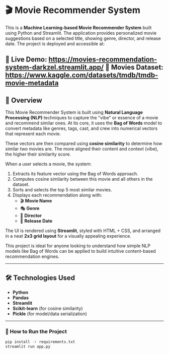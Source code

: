 # 🎬 Movie Recommender System

This is a **Machine Learning-based Movie Recommender System** built using Python and Streamlit. The application provides personalized movie suggestions based on a selected title, showing genre, director, and release date. The project is deployed and accessible at:

🔗 **Live Demo:** https://movies-recommendation-system-darkzel.streamlit.app/
🔗 **Movies Dataset:** https://www.kaggle.com/datasets/tmdb/tmdb-movie-metadata
---

## 📌 Overview

This Movie Recommender System is built using **Natural Language Processing (NLP)** techniques to capture the "vibe" or essence of a movie and recommend similar ones. At its core, it uses the **Bag of Words** model to convert metadata like genres, tags, cast, and crew into numerical vectors that represent each movie.

These vectors are then compared using **cosine similarity** to determine how similar two movies are. The more aligned their content and context (vibe), the higher their similarity score.

When a user selects a movie, the system:

1. Extracts its feature vector using the Bag of Words approach.
2. Computes cosine similarity between this movie and all others in the dataset.
3. Sorts and selects the top 5 most similar movies.
4. Displays each recommendation along with:
   - 🎬 **Movie Name**
   - 🎭 **Genre**
   - 🎥 **Director**
   - 📅 **Release Date**

The UI is rendered using **Streamlit**, styled with HTML + CSS, and arranged in a neat **2x3 grid layout** for a visually appealing experience.

This project is ideal for anyone looking to understand how simple NLP models like Bag of Words can be applied to build intuitive content-based recommendation engines.

---

## 🛠️ Technologies Used

- **Python**
- **Pandas**
- **Streamlit**
- **Scikit-learn** (for cosine similarity)
- **Pickle** (for model/data serialization)

---

### 🚀 How to Run the Project

```bash
pip install -r requirements.txt
streamlit run app.py





